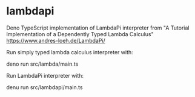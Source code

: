 # lambdapi
Deno TypeScript implementation of LambdaPi interpreter from "A Tutorial Implementation of a Dependently Typed Lambda Calculus" https://www.andres-loeh.de/LambdaPi/

Run simply typed lambda calculus interpreter with:

deno run src/lambda/main.ts

Run LambdaPi interpreter with:

denu run src/lambdapi/main.ts

